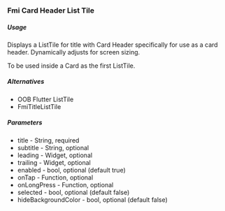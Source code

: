 ### Fmi Card Header List Tile

##### Usage

Displays a ListTile for title with Card Header specifically for use as a card header. Dynamically adjusts for screen sizing.

To be used inside a Card as the first ListTile.

##### Alternatives

* OOB Flutter ListTile
* FmiTitleListTile

##### Parameters

* title - String, required
* subtitle - String, optional
* leading - Widget, optional
* trailing - Widget, optional
* enabled - bool, optional (default true)
* onTap - Function, optional
* onLongPress - Function, optional
* selected - bool, optional (default false)
* hideBackgroundColor - bool, optional (default false)

`  `
